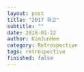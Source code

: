 ```yaml
---
layout: post
title: "2017 회고"
subtitle: ""
date: 2018-01-22
author: KimJunHee
category: Retrospective
tags: retrospective
finished: false
---
```

